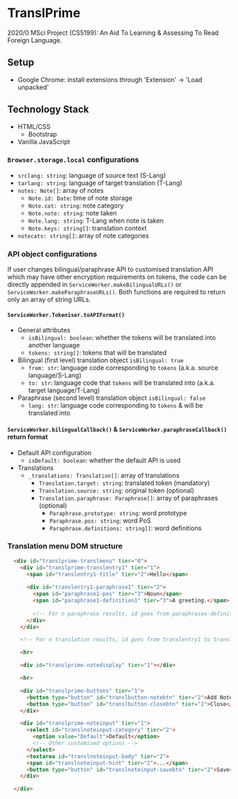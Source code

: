 # TranslPrime

2020/0 MSci Project (CS5199): An Aid To Learning & Assessing To Read Foreign Language.

## Setup

- Google Chrome: install extensions through 'Extension' -> 'Load unpacked'

## Technology Stack

- HTML/CSS
  - Bootstrap
- Vanilla JavaScript

### `Browser.storage.local` configurations

- `srclang: string`: language of source text (S-Lang)
- `tarlang: string`: language of target translation (T-Lang)
- `notes: Note[]`: array of notes
  - `Note.id: Date`: time of note storage
  - `Note.cat: string`: note category
  - `Note.note: string`: note taken
  - `Note.lang: string`: T-Lang when note is taken
  - `Note.keys: string[]`: translation context
- `notecats: string[]`: array of note categories

### API object configurations

If user changes bilingual/paraphrase API to customised translation API which may have other encryption requirements on tokens, the code can be directly appended in `ServiceWorker.makeBilingualURLs()` or `ServiceWorker.makeParaphraseURLs()`. Both functions are required to return only an array of string URLs.

#### `ServiceWorker.Tokeniser.toAPIFormat()`

- General attributes
  - `isBilingual: boolean`: whether the tokens will be translated into another language
  - `tokens: string[]`: tokens that will be translated
- Bilingual (first level) translation object `isBilingual: true`
  - `from: str`: language code corresponding to `tokens` (a.k.a. source language/S-Lang)
  - `to: str`: language code that `tokens` will be translated into (a.k.a. target language/T-Lang)
- Paraphrase (second level) translation object `isBilingual: false`
  - `lang: str`: language code corresponding to `tokens` & will be translated into

#### `ServiceWorker.bilingualCallback()` & `ServiceWorker.paraphraseCallback()` return format

- Default API configuration
  - `isDefault: boolean`: whether the default API is used
- Translations
  - `_translations: Translation[]`: array of translations
    - `Translation.target: string`: translated token (mandatory)
    - `Translation.source: string`: original token (optional)
    - `Translation.paraphrase: Paraphrase[]`: array of paraphrases (optional)
      - `Paraphrase.prototype: string`: word prototype
      - `Paraphrase.pos: string`: word PoS
      - `Paraphrase.definitions: string[]`: word definitions

### Translation menu DOM structure

```HTML
  <div id="translprime-translmenu" tier="0">
    <div id="translprime-translentry1" tier="1">
      <span id="translentry1-title" tier="2">Hello</span>
      
      <div id="translentry1-paraphrase1" tier="2">
        <span id="paraphrase1-pos" tier="3">Noun</span>
        <span id="paraphrase1-definition1" tier="3">A greeting.</span>
        
        <!-- For n paraphrase results, id goes from paraphrasex-definition1 to paraphrase-definitionn (maximum: ServiceWorker.PARAPHRASE_AMOUNT) -->
      </div>
    </div>

    <!-- For n translation results, id goes from translentry1 to translentryn -->

    <hr>

    <div id="translprime-notedisplay" tier="1"></div>

    <hr>

    <div id="translprime-buttons" tier="1">
      <button type="button" id="translbutton-notebtn" tier="2">Add Note</button>
      <button type="button" id="translbutton-closebtn" tier="2">Close</button>
    </div>

    <div id="translprime-noteinput" tier="1">
      <select id="translnoteinput-category" tier="2">
        <option value="Default">Default</option>
        <!-- Other customised options -->
      </select>
      <textarea id="translnoteinput-body" tier="2">
      <span id="translnoteinput-hint" tier="2">...</span>
      <button type="button" id="translnoteinput-savebtn" tier="2">Save</button>
    </div>

  </div>
```
